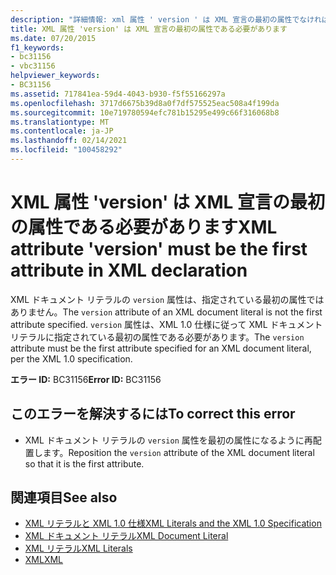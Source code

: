 ```yaml
---
description: "詳細情報: xml 属性 ' version ' は XML 宣言の最初の属性でなければなりません"
title: XML 属性 'version' は XML 宣言の最初の属性である必要があります
ms.date: 07/20/2015
f1_keywords:
- bc31156
- vbc31156
helpviewer_keywords:
- BC31156
ms.assetid: 717841ea-59d4-4043-b930-f5f55166297a
ms.openlocfilehash: 3717d6675b39d8a0f7df575525eac508a4f199da
ms.sourcegitcommit: 10e719780594efc781b15295e499c66f316068b8
ms.translationtype: MT
ms.contentlocale: ja-JP
ms.lasthandoff: 02/14/2021
ms.locfileid: "100458292"
---
```

# <a name="xml-attribute-version-must-be-the-first-attribute-in-xml-declaration"></a><span data-ttu-id="79543-103">XML 属性 'version' は XML 宣言の最初の属性である必要があります</span><span class="sxs-lookup"><span data-stu-id="79543-103">XML attribute 'version' must be the first attribute in XML declaration</span></span>

<span data-ttu-id="79543-104">XML ドキュメント リテラルの `version` 属性は、指定されている最初の属性ではありません。</span><span class="sxs-lookup"><span data-stu-id="79543-104">The `version` attribute of an XML document literal is not the first attribute specified.</span></span> <span data-ttu-id="79543-105">`version` 属性は、XML 1.0 仕様に従って XML ドキュメント リテラルに指定されている最初の属性である必要があります。</span><span class="sxs-lookup"><span data-stu-id="79543-105">The `version` attribute must be the first attribute specified for an XML document literal, per the XML 1.0 specification.</span></span>  
  
 <span data-ttu-id="79543-106">**エラー ID:** BC31156</span><span class="sxs-lookup"><span data-stu-id="79543-106">**Error ID:** BC31156</span></span>  
  
## <a name="to-correct-this-error"></a><span data-ttu-id="79543-107">このエラーを解決するには</span><span class="sxs-lookup"><span data-stu-id="79543-107">To correct this error</span></span>  
  
- <span data-ttu-id="79543-108">XML ドキュメント リテラルの `version` 属性を最初の属性になるように再配置します。</span><span class="sxs-lookup"><span data-stu-id="79543-108">Reposition the `version` attribute of the XML document literal so that it is the first attribute.</span></span>  
  
## <a name="see-also"></a><span data-ttu-id="79543-109">関連項目</span><span class="sxs-lookup"><span data-stu-id="79543-109">See also</span></span>

- [<span data-ttu-id="79543-110">XML リテラルと XML 1.0 仕様</span><span class="sxs-lookup"><span data-stu-id="79543-110">XML Literals and the XML 1.0 Specification</span></span>](../programming-guide/language-features/xml/xml-literals-and-the-xml-1-0-specification.md)
- [<span data-ttu-id="79543-111">XML ドキュメント リテラル</span><span class="sxs-lookup"><span data-stu-id="79543-111">XML Document Literal</span></span>](../language-reference/xml-literals/xml-document-literal.md)
- [<span data-ttu-id="79543-112">XML リテラル</span><span class="sxs-lookup"><span data-stu-id="79543-112">XML Literals</span></span>](../language-reference/xml-literals/index.md)
- [<span data-ttu-id="79543-113">XML</span><span class="sxs-lookup"><span data-stu-id="79543-113">XML</span></span>](../programming-guide/language-features/xml/index.md)
